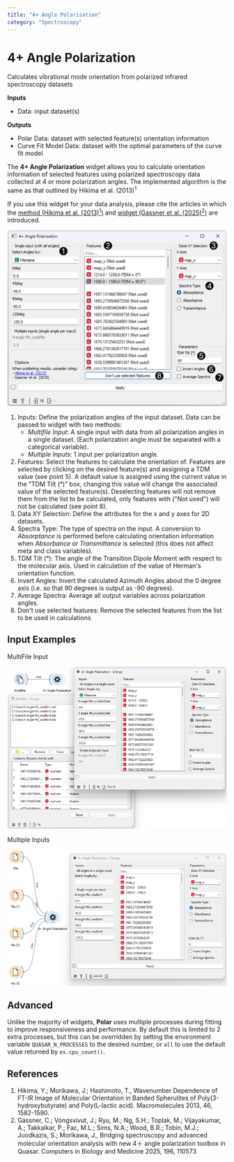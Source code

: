 ```yaml
---
title: "4+ Angle Polarisation"
category: "Spectroscopy"
---
```

4+ Angle Polarization
============

Calculates vibrational mode orientation from polarized infrared spectroscopy datasets

**Inputs**

- Data: input dataset(s)

**Outputs**

- Polar Data: dataset with selected feature(s) orientation information
- Curve Fit Model Data: dataset with the optimal parameters of the curve fit model

The **4+ Angle Polarization** widget allows you to calculate orientation information of selected features using polarized spectroscopy data collected at 4 or more polarization angles. The implemented algorithm is the same as that outlined by Hikima et al. (2013)<sup>1</sup>

If you use this widget for your data analysis, please cite the articles in which the <a href="https://doi.org/10.1021/ma302560q">method (Hikima et al. (2013)<sup>1</sup>)</a> and <a href="https://doi.org/10.1016/j.compbiomed.2025.110573">widget (Gassner et al. (2025)<sup>2</sup>)</a> are introduced.

![](/widget-catalog/spectroscopy/images/Polar-stamped.png)

1. Inputs: Define the polarization angles of the input dataset. Data can be passed to widget with two methods:
    - *Multifile Input*: A single input with data from all polarization angles in a single dataset. (Each polarization angle must be separated with a categorical variable).
    - *Multiple Inputs*: 1 input per polarization angle.
2. Features: Select the features to calculate the orientation of. Features are selected by clicking on the desired feature(s) and assigning a TDM value (see point 5). A default value is assigned using the current value in the "TDM Tilt (°)" box, changing this value will change the associated value of the selected feature(s). Deselecting features will not remove them from the list to be calculated, only features with ("Not used") will not be calculated (see point 8).
3. Data XY Selection: Define the attributes for the x and y axes for 2D datasets.
4. Spectra Type: The type of spectra on the input. A conversion to *Absorptance* is performed before calculating orientation information when *Absorbance* or *Transmittance* is selected (this does not affect meta and class variables).
5. TDM Tilt (°): The angle of the Transition Dipole Moment with respect to the molecular axis. Used in calculation of the value of Herman's orientation function.
6. Invert Angles: Invert the calculated Azimuth Angles about the 0 degree axis (i.e. so that 90 degrees is output as -90 degrees).
7. Average Spectra: Average all output variables across polarization angles.
8. Don't use selected features: Remove the selected features from the list to be used in calculations

Input Examples
-------
MultiFile Input

![](/widget-catalog/spectroscopy/images/Polar-Example1.PNG)

Multiple Inputs

![](/widget-catalog/spectroscopy/images/Polar-Example2.PNG)


Advanced
--------

Unlike the majority of widgets, **Polar** uses multiple processes during fitting to improve 
responsiveness and performance. By default this is limited to 2 extra processes, but this can be
overridden by setting the environment variable `QUASAR_N_PROCESSES` to the desired number, or `all`
to use the default value returned by `os.cpu_count()`.


References
-------


1. Hikima, Y.;  Morikawa, J.; Hashimoto, T., Wavenumber Dependence of FT-IR Image of Molecular Orientation in Banded Spherulites of Poly(3-hydroxybutyrate) and Poly(L-lactic acid). Macromolecules 2013, 46, 1582-1590.
2. Gassner, C.; Vongsvivut, J.; Ryu, M.; Ng, S.H.; Toplak, M.; Vijayakumar, A.; Takkalkar, P.; Fac, M.L.; Sims, N.A.; Wood, B.R.; Tobin, M.J.; Juodkazis, S.; Morikawa, J., Bridging spectroscopy and advanced molecular orientation analysis with new 4＋ angle polarization toolbox in Quasar. Computers in Biology and Medicine 2025, 196, 110573
